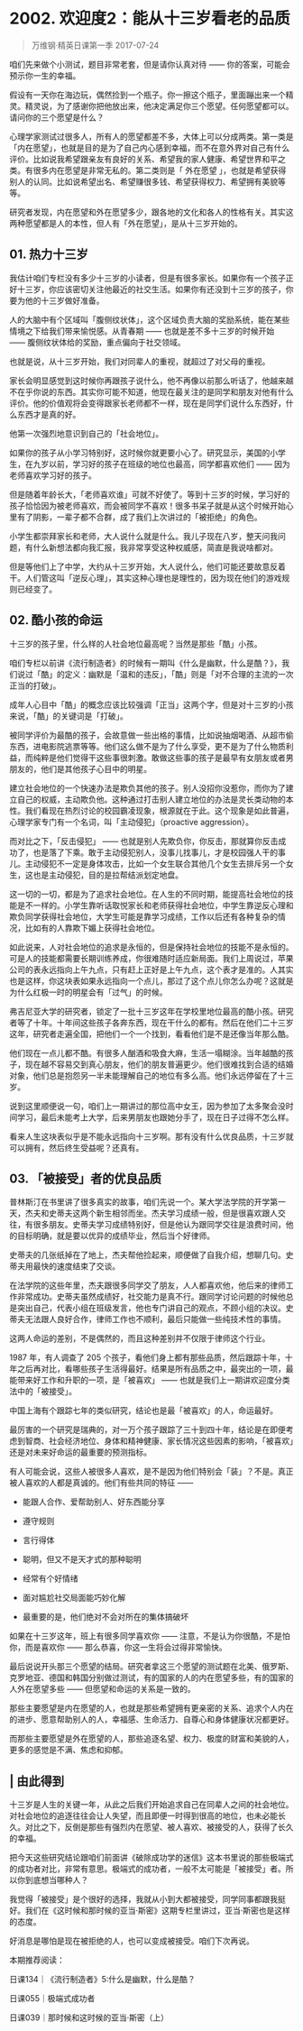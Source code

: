# 2002. 欢迎度2：能从十三岁看老的品质
> 万维钢·精英日课第一季
2017-07-24

咱们先来做个小测试，题目非常老套，但是请你认真对待 —— 你的答案，可能会预示你一生的幸福。

假设有一天你在海边玩，偶然捡到一个瓶子。你一擦这个瓶子，里面蹦出来一个精灵。精灵说，为了感谢你把他放出来，他决定满足你三个愿望。任何愿望都可以。请问你的三个愿望是什么？

心理学家测试过很多人，所有人的愿望都差不多，大体上可以分成两类。第一类是「内在愿望」，也就是目的是为了自己内心感到幸福，而不在意外界对自己有什么评价。比如说我希望跟亲友有良好的关系、希望我的家人健康、希望世界和平之类。有很多内在愿望是非常无私的。第二类则是「 外在愿望 」，也就是希望获得别人的认同。比如说希望出名、希望赚很多钱、希望获得权力、希望拥有美貌等等。

研究者发现，内在愿望和外在愿望多少，跟各地的文化和各人的性格有关。其实这两种愿望都是人的本性，但人有「外在愿望」，是从十三岁开始的。

## 01. 热力十三岁

我估计咱们专栏没有多少十三岁的小读者，但是有很多家长。如果你有一个孩子正好十三岁，你应该密切关注他最近的社交生活。如果你有还没到十三岁的孩子，你要为他的十三岁做好准备。

人的大脑中有个区域叫「腹侧纹状体」，这个区域负责大脑的奖励系统，能在某些情境之下给我们带来愉悦感。从青春期 —— 也就是差不多十三岁的时候开始 —— 腹侧纹状体给的奖励，重点偏向于社交领域。

也就是说，从十三岁开始，我们对同辈人的重视，就超过了对父母的重视。

家长会明显感觉到这时候你再跟孩子说什么，他不再像以前那么听话了，他越来越不在乎你说的东西。其实你可能不知道，他现在最关注的是同学和朋友对他有什么评价。他的价值观将会变得跟家长老师都不一样，现在是同学们说什么东西好，什么东西才是真的好。

他第一次强烈地意识到自己的「社会地位」。

如果你的孩子从小学习特别好，这时候你就更要小心了。研究显示，美国的小学生，在九岁以前，学习好的孩子在班级的地位也最高，同学都喜欢他们 —— 因为老师喜欢学习好的孩子。

但是随着年龄长大，「老师喜欢谁」可就不好使了。等到十三岁的时候，学习好的孩子恰恰因为被老师喜欢，而会被同学不喜欢！很多书呆子就是从这个时候开始心里有了阴影，一辈子都不合群，成了我们上次讲过的「被拒绝」的角色。

小学生都崇拜家长和老师，大人说什么就是什么。我儿子现在八岁，整天问我问题，有什么新想法都向我汇报，我非常享受这种权威感，简直是我说啥都对。

但是等他们上了中学，大约从十三岁开始，大人说什么，他们可能还要故意反着干。人们管这叫「逆反心理」，其实这种心理也是理性的，因为现在他们的游戏规则已经变了。 

## 02. 酷小孩的命运

十三岁的孩子里，什么样的人社会地位最高呢？当然是那些「酷」小孩。

咱们专栏以前讲《流行制造者》的时候有一期叫《什么是幽默，什么是酷？》，我们说过「酷」的定义：幽默是「温和的违反」，「酷」则是「对不合理的主流的一次正当的打破」。

成年人心目中「酷」的概念应该比较强调「正当」这两个字，但是对十三岁的小孩来说，「酷」的关键词是「打破」。

被同学评价为最酷的孩子，会故意做一些出格的事情，比如说抽烟喝酒、从超市偷东西，进电影院逃票等等。他们这么做不是为了什么享受，更不是为了什么物质利益，而纯粹是他们觉得干这些事很刺激。敢做这些事的孩子是最早有女朋友或者男朋友的，他们是其他孩子心目中的明星。

建立社会地位的一个快速办法是欺负其他的孩子。别人没招你没惹你，而你为了建立自己的权威，主动欺负他。这种通过打击别人建立地位的办法是灵长类动物的本性。我们看现在热烈讨论的校园霸凌现象，根源就在于此。这个现象是如此普遍，心理学家专门有一个名词，叫「主动侵犯」（proactive aggression）。 

而对比之下，「反击侵犯」 —— 也就是别人先欺负你，你反击，那就算你反击成功了，也是落了下乘。敢于主动侵犯别人，没事儿找事儿，才是校园强人干的事儿。主动侵犯不一定是身体攻击，比如一个女生联合其他几个女生去排斥另一个女生，这也是主动侵犯，目的是拉帮结派划定地盘。

这一切的一切，都是为了追求社会地位。在人生的不同时期，能提高社会地位的技能是不一样的。小学生靠听话取悦家长和老师获得社会地位，中学生靠逆反心理和欺负同学获得社会地位，大学生可能是靠学习成绩，工作以后还有各种复杂的情况，比如有的人靠欺下媚上获得社会地位。

如此说来，人对社会地位的追求是永恒的，但是保持社会地位的技能不是永恒的。可是人的技能都需要长期训练养成，你很难随时适应新局面。我们上周说过，苹果公司的表永远指向上午九点，只有赶上正好是上午九点，这个表才是准的。人其实也是这样，你这块表如果永远指向一个点儿，那过了这个点儿你怎么办呢？这就是为什么红极一时的明星会有「过气」的时候。

弗吉尼亚大学的研究者，锁定了一批十三岁这年在学校里地位最高的酷小孩。研究者等了十年。十年间这些孩子各奔东西，现在干什么的都有。然后在他们二十三岁这年，研究者走遍全国，把他们一个一个找到，看看他们是不是还像当年那么酷。

他们现在一点儿都不酷。有很多人酗酒和吸食大麻，生活一塌糊涂。当年越酷的孩子，现在越不容易交到真心朋友，他们的朋友普遍更少。他们很难找到合适的结婚对象，他们总是抱怨另一半未能理解自己的地位有多么高。他们永远停留在了十三岁。

说到这里顺便说一句，咱们上一期讲过的那位高中女王，因为参加了太多聚会没时间学习，最后未能考上大学，后来男朋友也跟她分手了，现在日子过得不怎么样。

看来人生这块表似乎是不能永远指向十三岁啊。那有没有什么优良品质，十三岁就可以拥有，然后终生受益呢？还真有。 

## 03. 「被接受」者的优良品质

普林斯汀在书里讲了很多真实的故事，咱们先说一个。某大学法学院的开学第一天，杰夫和史蒂夫这两个新生相邻而坐。杰夫学习成绩一般，但是很喜欢跟人交往，有很多朋友。史蒂夫学习成绩特别好，但是他认为跟同学交往是浪费时间，他的目标明确，就是要以优异的成绩毕业，然后当个好律师。

史蒂夫的几张纸掉在了地上，杰夫帮他捡起来，顺便做了自我介绍，想聊几句。史蒂夫用最快的速度结束了交谈。

在法学院的这些年里，杰夫跟很多同学交了朋友，人人都喜欢他，他后来的律师工作非常成功。史蒂夫虽然成绩好，社交能力是真不行。跟同学讨论问题的时候他总是突出自己，代表小组在班级发言，他也专门讲自己的观点，不顾小组的决议。史蒂夫无法跟人良好合作，律师工作也不顺利，最后只能做一些纯技术性的事情。

这两人命运的差别，不是偶然的，而且这种差别并不仅限于律师这个行业。

1987 年，有人调查了 205 个孩子，看他们身上都有那些品质，然后跟踪十年，十年之后再对比，看哪些孩子生活得最好。结果是所有品质之中，最突出的一项，最能带来好工作和升职的一项，是「被喜欢」 —— 也就是我们上一期讲欢迎度分类法中的「被接受」。

中国上海有个跟踪七年的类似研究，结论也是最「被喜欢」的人，命运最好。

最厉害的一个研究是瑞典的，对一万个孩子跟踪了三十到四十年，结论是在即便考虑到智商、社会经济地位、身体和精神健康、家长情况这些因素的影响，「被喜欢」还是对未来好命运的最重要的预测指标。

有人可能会说，这些人被很多人喜欢，是不是因为他们特别会「装」？不是。真正被人喜欢的人都是真诚的。他们有些共同的特征 —— 

- 能跟人合作、爱帮助别人、好东西能分享

- 遵守规则

- 言行得体

- 聪明，但又不是天才式的那种聪明

- 经常有个好情绪

- 面对尴尬社交局面能巧妙化解

- 最重要的是，他们绝对不会对所在的集体搞破坏

如果在十三岁这年，班上有很多同学喜欢你 —— 注意，不是认为你很酷，不是怕你，而是喜欢你 —— 那么恭喜，你这一生将会过得非常愉快。

最后说说开头那三个愿望的结局。研究者拿这三个愿望的测试题在北美、俄罗斯、克罗地亚、德国和韩国分别做过测试，有的国家的人的内在愿望多些，有的国家的人外在愿望多些 —— 但愿望和命运的关系是一致的。

那些主要愿望是内在愿望的人，也就是那些希望拥有更亲密的关系、追求个人内在的进步、愿意帮助别人的人，幸福感、生命活力、自尊心和身体健康状况都更好。

而那些主要愿望是外在愿望的人，那些追逐名望、权力、极度的财富和美貌的人，更多的感觉是不满、焦虑和抑郁。 

## | 由此得到

十三岁是人生的关键一年，从此之后我们开始追求自己在同辈人之间的社会地位。对社会地位的追逐往往会让人失望，而且即便一时得到很高的地位，也未必能长久。对比之下，反倒是那些有强烈内在愿望、被人喜欢、被接受的人，获得了长久的幸福。

把今天这些研究结论跟咱们前面讲《破除成功学的迷信》这本书里说的那些极端式的成功者对比，非常有意思。极端式的成功者，一般不太可能是「被接受」者。所以你到底想当哪种人？

我觉得「被接受」是个很好的选择，我就从小到大都被接受，同学同事都跟我挺好。我们在《这时候和那时候的亚当·斯密》这期专栏里讲过，亚当·斯密也是这样的态度。

好消息是哪怕是现在被拒绝的人，也可以变成被接受。咱们下次再说。 

本期推荐阅读：

日课134｜《流行制造者》5:什么是幽默，什么是酷？

日课055｜极端式成功者

日课039｜那时候和这时候的亚当·斯密（上）


